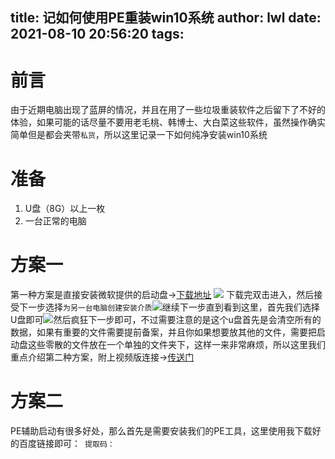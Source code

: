 title: 记如何使用PE重装win10系统
author: lwl
date: 2021-08-10 20:56:20
tags:
---
# 前言
由于近期电脑出现了蓝屏的情况，并且在用了一些垃圾重装软件之后留下了不好的体验，如果可能的话尽量不要用老毛桃、韩博士、大白菜这些软件，虽然操作确实简单但是都会夹带`私货`，所以这里记录一下如何纯净安装win10系统

# 准备
1. U盘（8G）以上一枚
2. 一台正常的电脑

# 方案一
第一种方案是直接安装微软提供的启动盘->[下载地址](https://www.microsoft.com/zh-cn/software-download/windows10)
![](https://fastly.jsdelivr.net/gh/code-anan/image/20210810212041.png)
下载完双击进入，然后接受下一步选择`为另一台电脑创建安装介质`![](https://fastly.jsdelivr.net/gh/code-anan/image/20210810212600.png)继续下一步直到看到这里，首先我们选择U盘即可![](https://fastly.jsdelivr.net/gh/code-anan/image/20210810212726.png)然后疯狂下一步即可，不过需要注意的是这个u盘首先是会清空所有的数据，如果有重要的文件需要提前备案，并且你如果想要放其他的文件，需要把启动盘这些零散的文件放在一个单独的文件夹下，这样一来非常麻烦，所以这里我们重点介绍第二种方案，附上视频版连接->[传送门](https://www.bilibili.com/medialist/play/ml123901424/BV1DJ411D79y)

# 方案二
PE辅助启动有很多好处，那么首先是需要安装我们的PE工具，这里使用我下载好的百度链接即可：``
提取码：``

